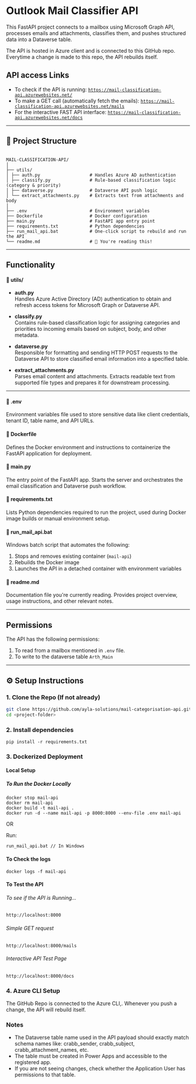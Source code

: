 # Outlook Mail Classifier API

This FastAPI project connects to a mailbox using Microsoft Graph API, processes emails and attachments, classifies them, and pushes structured data into a Dataverse table.

The API is hosted in Azure client and is connected to this GitHub repo. Everytime a change is made to this repo, the API rebuilds itself.

## API access Links

- To check if the API is running: [`https://mail-classification-api.azurewebsites.net/`](https://mail-classification-api.azurewebsites.net/)
- To make a GET call (automatically fetch the emails): [`https://mail-classification-api.azurewebsites.net/mails`](https://mail-classification-api.azurewebsites.net/mails)
- For the interactive FAST API interface: [`https://mail-classification-api.azurewebsites.net/docs`](https://mail-classification-api.azurewebsites.net/docs)

---

## 📁 Project Structure

```

MAIL-CLASSIFICATION-API/
│
├── utils/
│ ├── auth.py                   # Handles Azure AD authentication
│ ├── classify.py               # Rule-based classification logic (category & priority)
│ ├── dataverse.py              # Dataverse API push logic
│ └── extract_attachments.py    # Extracts text from attachments and body
│
├── .env                        # Environment variables 
├── Dockerfile                  # Docker configuration
├── main.py                     # FastAPI app entry point
├── requirements.txt            # Python dependencies
├── run_mail_api.bat            # One-click script to rebuild and run the API
└── readme.md                   # 📖 You're reading this!
```

---

## Functionality

#### 📂 utils/
- **auth.py**  
  Handles Azure Active Directory (AD) authentication to obtain and refresh access tokens for Microsoft Graph or Dataverse API.

- **classify.py**  
  Contains rule-based classification logic for assigning categories and priorities to incoming emails based on subject, body, and other metadata.

- **dataverse.py**  
  Responsible for formatting and sending HTTP POST requests to the Dataverse API to store classified email information into a specified table.

- **extract_attachments.py**  
  Parses email content and attachments. Extracts readable text from supported file types and prepares it for downstream processing.

---

#### 📄 .env  
Environment variables file used to store sensitive data like client credentials, tenant ID, table name, and API URLs. 

#### 📄 Dockerfile  
Defines the Docker environment and instructions to containerize the FastAPI application for deployment.

#### 📄 main.py  
The entry point of the FastAPI app. Starts the server and orchestrates the email classification and Dataverse push workflow.

#### 📄 requirements.txt  
Lists Python dependencies required to run the project, used during Docker image builds or manual environment setup.

#### 📄 run_mail_api.bat  
Windows batch script that automates the following:
1. Stops and removes existing container (`mail-api`)
2. Rebuilds the Docker image
3. Launches the API in a detached container with environment variables

#### 📄 readme.md  
Documentation file you're currently reading. Provides project overview, usage instructions, and other relevant notes.

---

## Permissions

The API has the following permissions:
1. To read from a mailbox mentioned in `.env` file.
2. To write to the dataverse table `Arth_Main`

---

## ⚙️ Setup Instructions

### 1. Clone the Repo (If not already)

```bash
git clone https://github.com/ayla-solutions/mail-categorisation-api.git
cd <project-folder>
```

### 2. Install dependencies

```
pip install -r requirements.txt
```

### 3. Dockerized Deployment

#### Local Setup

##### To Run the Docker Locally

```
docker stop mail-api
docker rm mail-api
docker build -t mail-api .
docker run -d --name mail-api -p 8000:8000 --env-file .env mail-api
```

OR

Run:

```
run_mail_api.bat // In Windows
```

#### To Check the logs

```
docker logs -f mail-api
```

#### To Test the API

###### To see if the API is Running...

```
http://localhost:8000
```

###### Simple GET request

```
http://localhost:8000/mails
```

###### Interactive API Test Page

```
http://localhost:8000/docs
```

### 4. Azure CLI Setup

The GitHub Repo is connected to the Azure CLI,. Whenever you push a change, the API will rebuild itself.



### Notes

- The Dataverse table name used in the API payload should exactly match schema names like:
  crabb_sender, crabb_subject, crabb_attachment_names, etc.
- The table must be created in Power Apps and accessible to the registered app.
- If you are not seeing changes, check whether the Application User has permissions to that table.
